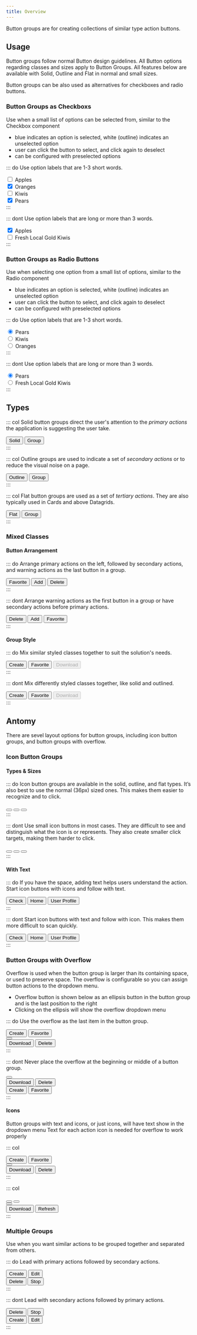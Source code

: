```yaml
---
title: Overview
---
```


Button groups are for creating collections of similar type action buttons.

## Usage

Button groups follow normal Button design guidelines. All Button options regarding classes and sizes apply to Button Groups. All features below are available with Solid, Outline and Flat in normal and small sizes.

Button groups can be also used as alternatives for checkboxes and radio buttons.

### Button Groups as Checkboxs

Use when a small list of options can be selected from, similar to the Checkbox component

- blue indicates an option is selected, white (outline) indicates an unselected option
- user can click the button to select, and click again to deselect
- can be configured with preselected options

::: do Use option labels that are 1-3 short words.

<div class="btn-group">
  <div class="checkbox btn">
    <input type="checkbox" id="btn-demo-check-1">
    <label for="btn-demo-check-1">Apples</label>
  </div>
  <div class="checkbox btn">
    <input type="checkbox" id="btn-demo-check-2" checked>
    <label for="btn-demo-check-2">Oranges</label>
  </div>
  <div class="checkbox btn">
    <input type="checkbox" id="btn-demo-check-3">
    <label for="btn-demo-check-3">Kiwis</label>
  </div>
  <div class="checkbox btn">
    <input type="checkbox" id="btn-demo-check-4" checked>
    <label for="btn-demo-check-4">Pears</label>
  </div>
</div>
:::

::: dont Use option labels that are long or more than 3 words.

<div class="btn-group">
  <div class="checkbox btn">
    <input type="checkbox" id="cb-4" checked class="btn" />
    <label for="cb-4">Apples</label>
  </div>
  <div class="checkbox btn">
    <input type="checkbox" id="cb-5" class="btn" />
    <label for="cb-5">Fresh Local Gold Kiwis</label>
  </div>
</div>
:::

### Button Groups as Radio Buttons

Use when selecting one option from a small list of options, similar to the Radio component

- blue indicates an option is selected, white (outline) indicates an unselected option
- user can click the button to select, and click again to deselect
- can be configured with preselected options

::: do Use option labels that are 1-3 short words.

<div class="btn-group">
  <div class="radio btn">
    <input type="radio" name="btn-group-radios" id="btn-radio-1" checked>
    <label for="btn-radio-1">Pears</label>
  </div>
  <div class="radio btn">
    <input type="radio" name="btn-group-radios" id="btn-radio-2">
    <label for="btn-radio-2">Kiwis</label>
  </div>
  <div class="radio btn">
    <input type="radio" name="btn-group-radios" id="btn-radio-3">
    <label for="btn-radio-3">Oranges</label>
  </div>
</div>
:::

::: dont Use option labels that are long or more than 3 words.

<div class="btn-group">
  <div class="radio btn">
    <input type="radio" name="btn-group-radios-1" id="btn-radio-4" checked>
    <label for="btn-radio-4">Pears</label>
  </div>
  <div class="radio btn">
    <input type="radio" name="btn-group-radios-1" id="btn-radio-5">
    <label for="btn-radio-5">Fresh Local Gold Kiwis</label>
  </div>
</div>
:::

## Types

<clr-row>

::: col Solid button groups direct the user's attention to the _primary actions_ the application is suggesting the user take.

<div class="btn-group btn-primary">
  <button class="btn">Solid</button>
  <button class="btn">Group</button>
</div>
:::

::: col Outline groups are used to indicate a set of _secondary actions_ or to reduce the visual noise on a page.

<div class="btn-group">
  <button class="btn">Outline</button>
  <button class="btn">Group</button>
</div>
:::

::: col Flat button groups are used as a set of _tertiary actions_. They are also typically used in Cards and above Datagrids.

<div class="btn-group btn-link">
  <button class="btn">Flat</button>
  <button class="btn">Group</button>
</div>
:::

</clr-row>

### Mixed Classes

#### Button Arrangement

::: do Arrange primary actions on the left, followed by secondary actions, and warning actions as the last button in a group.

<div class="btn-group btn-primary">
  <button class="btn">Favorite</button>
  <button class="btn btn-success">Add</button>
  <button class="btn btn-danger">Delete</button>
</div>
:::

::: dont Arrange warning actions as the first button in a group or have secondary actions before primary actions.

<div class="btn-group btn-primary">
  <button class="btn btn-danger">Delete</button>
  <button class="btn btn-success">Add</button>
  <button class="btn">Favorite</button>
</div>
:::

#### Group Style

::: do Mix similar styled classes together to suit the solution's needs.

<div class="btn-group btn-primary">
  <button class="btn">Create</button>
  <button class="btn">Favorite</button>
  <button class="btn" disabled>Download</button>
</div>
:::

::: dont Mix differently styled classes together, like solid and outlined.

<div class="btn-group btn-primary">
  <button class="btn">Create</button>
  <button class="btn">Favorite</button>
  <button class="btn btn-outline-success" disabled>Download</button>
</div>
:::

## Antomy

There are sevel layout options for button groups, including icon button groups, and button groups with overflow.

### Icon Button Groups

#### Types & Sizes

::: do Icon button groups are available in the solid, outline, and flat types. It’s also best to use the normal (36px) sized ones. This makes them easier to recognize and to click.

<div class="btn-group btn-primary btn-icon">
  <button class="btn">
    <cds-icon inverse shape="check" title="check"></cds-icon>
  </button>
  <button class="btn">
    <cds-icon inverse shape="home" title="home"></cds-icon>
  </button>
  <button class="btn">
    <cds-icon inverse shape="user" title="user"></cds-icon>
  </button>
</div>
:::

::: dont Use small icon buttons in most cases. They are difficult to see and distinguish what the icon is or represents. They also create smaller click targets, making them harder to click.

<div class="btn-group btn-primary btn-sm btn-icon">
  <button class="btn">
    <cds-icon inverse shape="check" title="check"></cds-icon>
  </button>
  <button class="btn">
    <cds-icon inverse shape="home" title="home"></cds-icon>
  </button>
  <button class="btn">
    <cds-icon inverse shape="user" title="user"></cds-icon>
  </button>
</div>
:::

#### With Text

::: do If you have the space, adding text helps users understand the action. Start icon buttons with icons and follow with text.

<div class="btn-group btn-primary">
  <button class="btn">
    <cds-icon inverse shape="check"></cds-icon> Check
  </button>
  <button class="btn">
    <cds-icon inverse shape="home"></cds-icon> Home
  </button>
  <button class="btn">
    <cds-icon inverse shape="user"></cds-icon> User Profile
  </button>
</div>
:::

::: dont Start icon buttons with text and follow with icon. This makes them more difficult to scan quickly.

<div class="btn-group btn-primary">
  <button class="btn">
    Check <cds-icon inverse shape="check"></cds-icon>
  </button>
  <button class="btn">
    Home <cds-icon inverse shape="home"></cds-icon>
  </button>
  <button class="btn">
    User Profile <cds-icon inverse shape="user"></cds-icon>
  </button>
</div>
:::

### Button Groups with Overflow

Overflow is used when the button group is larger than its containing space, or used to preserve space. The overflow is configurable so you can assign button actions to the dropdown menu.

- Overflow button is shown below as an ellipsis button in the button group and is the last position to the right
- Clicking on the ellipsis will show the overflow dropdown menu

::: do Use the overflow as the last item in the button group.

<div class="btn-group btn-primary">
  <button class="btn">Create</button>
  <button class="btn">Favorite</button>
  <div class="btn-group-overflow open">
    <button class="btn dropdown-toggle">
      <cds-icon inverse shape="ellipsis-horizontal" title="Expand dropdown"></cds-icon>
    </button>
    <div class="dropdown-menu">
      <button class="btn">Download</button>
      <button class="btn">Delete</button>
    </div>
  </div>
</div>
:::

::: dont Never place the overflow at the beginning or middle of a button group.

<div class="btn-group btn-primary">
  <div class="btn-group-overflow open">
    <button class="btn dropdown-toggle">
      <cds-icon inverse shape="ellipsis-horizontal" title="Expand dropdown"></cds-icon>
    </button>
    <div class="dropdown-menu">
      <button class="btn">Download</button>
      <button class="btn">Delete</button>
    </div>
  </div>
  <button class="btn">Create</button>
  <button class="btn">Favorite</button>
</div>
:::

#### Icons

Button groups with text and icons, or just icons, will have text show in the dropdown menu
Text for each action icon is needed for overflow to work properly

<clr-row>

::: col

<div class="btn-group btn-primary">
  <button class="btn">Create</button>
  <button class="btn">Favorite</button>
  <div class="btn-group-overflow open">
    <button class="btn dropdown-toggle">
      <cds-icon inverse shape="ellipsis-horizontal" title="Expand dropdown"></cds-icon>
    </button>
    <div class="dropdown-menu">
      <button class="btn">Download</button>
      <button class="btn">Delete</button>
    </div>
  </div>
</div>
:::

::: col

<div class="btn-group btn-primary btn-icon">
  <button class="btn">
    <cds-icon inverse shape="check" title="Add"></cds-icon>
  </button>
  <button class="btn">
    <cds-icon inverse shape="folder" title="Folder"></cds-icon>
  </button>
  <div class="btn-group-overflow open">
    <button class="btn dropdown-toggle">
      <cds-icon inverse shape="ellipsis-horizontal" title="Expand dropdown"></cds-icon>
    </button>
    <div class="dropdown-menu">
      <button class="btn">
        <cds-icon inverse shape="download"></cds-icon>
        <span class="cds-icon-title">Download</span>
      </button>
      <button class="btn">
        <cds-icon inverse shape="refresh"></cds-icon>
        <span class="cds-icon-title">Refresh</span>
      </button>
    </div>
  </div>
</div>
:::

</clr-row>

### Multiple Groups

Use when you want similar actions to be grouped together and separated from others.

::: do Lead with primary actions followed by secondary actions.

<div class="btn-group btn-primary" style="margin-right: 12px">
  <button class="btn">Create</button>
  <button class="btn">Edit</button>
</div>
<div class="btn-group btn-danger">
  <button class="btn">Delete</button>
  <button class="btn">Stop</button>
</div>
:::

::: dont Lead with secondary actions followed by primary actions.

<div class="btn-group btn-danger" style="margin-right: 12px">
  <button class="btn">Delete</button>
  <button class="btn">Stop</button>
</div>
<div class="btn-group btn-primary">
  <button class="btn">Create</button>
  <button class="btn">Edit</button>
</div>
:::

<!-- ## Placement -->
